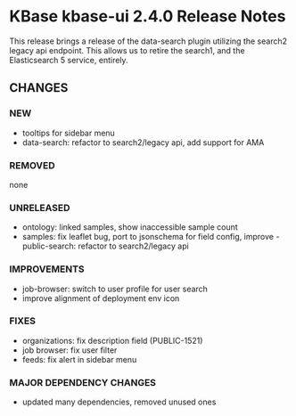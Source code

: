 # KBase kbase-ui 2.4.0 Release Notes

This release brings a release of the data-search plugin utilizing the search2 legacy api endpoint. This allows us to retire the search1, and the Elasticsearch 5 service, entirely.

## CHANGES

### NEW

- tooltips for sidebar menu
- data-search: refactor to search2/legacy api, add support for AMA

### REMOVED

none

### UNRELEASED

- ontology: linked samples, show inaccessible sample count
- samples: fix leaflet bug, port to jsonschema for field config, improve - public-search: refactor to search2/legacy api

### IMPROVEMENTS

- job-browser: switch to user profile for user search
- improve alignment of deployment env icon

### FIXES

- organizations: fix description field (PUBLIC-1521)
- job browser: fix user filter
- feeds: fix alert in sidebar menu

### MAJOR DEPENDENCY CHANGES

- updated many dependencies, removed unused ones
